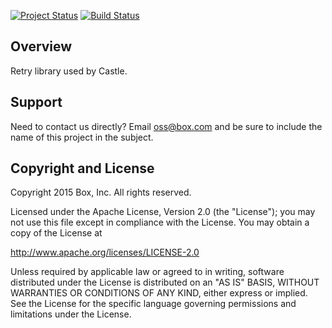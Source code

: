 [![Project Status](http://opensource.box.com/badges/stable.svg)](http://opensource.box.com/badges)
[![Build Status](https://travis-ci.org/Box-Castle/retry.svg?branch=master)](https://travis-ci.org/Box-Castle/retry)

## Overview

Retry library used by Castle.

## Support

Need to contact us directly? Email oss@box.com and be sure to include the name of this project in the subject.

## Copyright and License

Copyright 2015 Box, Inc. All rights reserved.

Licensed under the Apache License, Version 2.0 (the "License");
you may not use this file except in compliance with the License.
You may obtain a copy of the License at

   http://www.apache.org/licenses/LICENSE-2.0

Unless required by applicable law or agreed to in writing, software
distributed under the License is distributed on an "AS IS" BASIS,
WITHOUT WARRANTIES OR CONDITIONS OF ANY KIND, either express or implied.
See the License for the specific language governing permissions and
limitations under the License.
